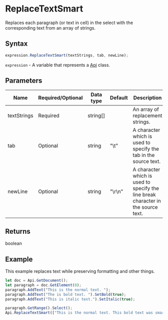 # ReplaceTextSmart

Replaces each paragraph (or text in cell) in the select with the corresponding text from an array of strings.

## Syntax

```javascript
expression.ReplaceTextSmart(textStrings, tab, newLine);
```

`expression` - A variable that represents a [Api](../Api.md) class.

## Parameters

| **Name** | **Required/Optional** | **Data type** | **Default** | **Description** |
| ------------- | ------------- | ------------- | ------------- | ------------- |
| textStrings | Required | string[] |  | An array of replacement strings. |
| tab | Optional | string | "\t" | A character which is used to specify the tab in the source text. |
| newLine | Optional | string | "\r\n" | A character which is used to specify the line break character in the source text. |

## Returns

boolean

## Example

This example replaces text while preserving formatting and other things.

```javascript editor-docx
let doc = Api.GetDocument();
let paragraph = doc.GetElement(0);
paragraph.AddText("This is the normal text. ");
paragraph.AddText("The is bold text. ").SetBold(true);
paragraph.AddText("This is italic text.").SetItalic(true);

paragraph.GetRange().Select();
Api.ReplaceTextSmart(["This is the normal text. This bold text was smart replaced. This is italic text."]);
```
